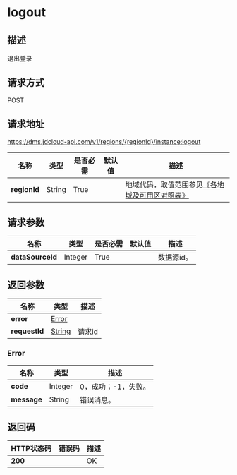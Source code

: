 # logout


## 描述
退出登录

## 请求方式
POST

## 请求地址
https://dms.jdcloud-api.com/v1/regions/{regionId}/instance:logout

|名称|类型|是否必需|默认值|描述|
|---|---|---|---|---|
|**regionId**|String|True| |地域代码，取值范围参见[《各地域及可用区对照表》](../Enum-Definitions/Regions-AZ.md)|

## 请求参数
|名称|类型|是否必需|默认值|描述|
|---|---|---|---|---|
|**dataSourceId**|Integer|True| |数据源id。|


## 返回参数
|名称|类型|描述|
|---|---|---|
|**error**|[Error](logout#error)| |
|**requestId**|[String](logout#error)|请求id|

### <div id="error">Error</div>
|名称|类型|描述|
|---|---|---|
|**code**|Integer|0，成功；-1，失败。|
|**message**|String|错误消息。|

## 返回码
|HTTP状态码|错误码|描述|
|---|---|---|
|**200**||OK|
